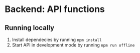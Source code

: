 # Backend: API functions

## Running locally

1. Install dependecies by running
   `npm install`
2. Start API in development mode by running
   `npm run offline`
